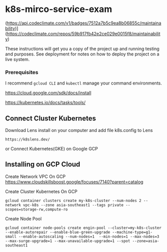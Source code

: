# k8s-mirco-service-exam

(https://api.codeclimate.com/v1/badges/7512a7b5c9ea8b06855c/maintainability)](https://codeclimate.com/repos/59b917fb42e2ce029e0015f8/maintainability)



These instructions will get you a copy of the project up and running testing and purposes. See deployment for notes on how to deploy the project on a live system.

### Prerequisites

I recommend `gcloud CLI` and `kubectl` manage your command environments.

https://cloud.google.com/sdk/docs/install 

https://kubernetes.io/docs/tasks/tools/



## Connect Cluster Kubernetes

   Download Lens install on your computer and add file k8s.config to Lens

    https://k8slens.dev/




   or Connect Kubernetes(GKE) on Google GCP


## Installing on GCP Cloud

  Create Network VPC On GCP 
  https://www.cloudskillsboost.google/focuses/7140?parent=catalog


Create Cluster Kubernetes On GCP 
  ```
  gcloud container clusters create my-k8s-cluster --num-nodes 2 --network vpc-k8s --zone asia-southeast1 --tags private --scopes=storage-rw,compute-ro
  ```


Create Node Pool
  ```
  gcloud container node-pools create engin-pool --cluster=my-k8s-cluster --enable-autorepair --enable-blue-green-upgrade --machine-type=g1-small --enable-autoscaling --num-nodes=1  --min-nodes=1 --max-nodes=3 --max-surge-upgrade=1 --max-unavailable-upgrade=1 --spot --zone=asia-southeast1
  ```
